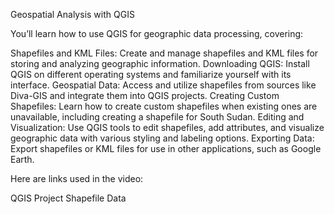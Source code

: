 Geospatial Analysis with QGIS

You’ll learn how to use QGIS for geographic data processing, covering:

Shapefiles and KML Files: Create and manage shapefiles and KML files for storing and analyzing geographic information.
Downloading QGIS: Install QGIS on different operating systems and familiarize yourself with its interface.
Geospatial Data: Access and utilize shapefiles from sources like Diva-GIS and integrate them into QGIS projects.
Creating Custom Shapefiles: Learn how to create custom shapefiles when existing ones are unavailable, including creating a shapefile for South Sudan.
Editing and Visualization: Use QGIS tools to edit shapefiles, add attributes, and visualize geographic data with various styling and labeling options.
Exporting Data: Export shapefiles or KML files for use in other applications, such as Google Earth.

Here are links used in the video:

QGIS Project
Shapefile Data